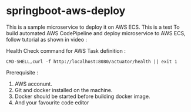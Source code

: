 # springboot-aws-deploy

This is a sample microservice to deploy it on AWS ECS.
This is a test
To build automated AWS CodePipeline and deploy microservice to AWS ECS, follow tutorial as shown in video :



Health Check command for AWS Task definition : 
```
CMD-SHELL,curl -f http://localhost:8080/actuator/health || exit 1
```


Prerequisite :
1. AWS acconunt.
2. Git and docker installed on the machine.
3. Docker should be started before building docker image.
4. And your favourite code editor 

